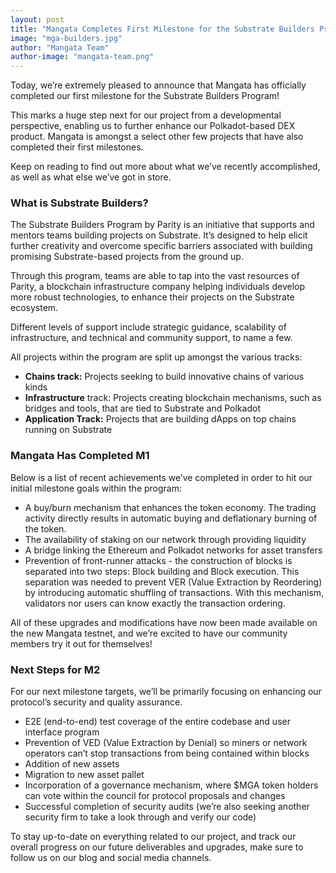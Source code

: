 ```yaml
---
layout: post
title: "Mangata Completes First Milestone for the Substrate Builders Program"
image: "mga-builders.jpg"
author: "Mangata Team"
author-image: "mangata-team.png"
---
```


Today, we’re extremely pleased to announce that Mangata has officially completed our first milestone for the Substrate Builders Program!

This marks a huge step next for our project from a developmental perspective, enabling us to further enhance our Polkadot-based DEX product. Mangata is amongst a select other few projects that have also completed their first milestones.

Keep on reading to find out more about what we’ve recently accomplished, as well as what else we’ve got in store.

### What is Substrate Builders?

The Substrate Builders Program by Parity is an initiative that supports and mentors teams building projects on Substrate. It’s designed to help elicit further creativity and overcome specific barriers associated with building promising Substrate-based projects from the ground up.

Through this program, teams are able to tap into the vast resources of Parity, a blockchain infrastructure company helping individuals develop more robust technologies, to enhance their projects on the Substrate ecosystem.

Different levels of support include strategic guidance, scalability of infrastructure, and technical and community support, to name a few.

All projects within the program are split up amongst the various tracks:

- **Chains track:** Projects seeking to build innovative chains of various kinds
- **Infrastructure** track: Projects creating blockchain mechanisms, such as bridges and tools, that are tied to Substrate and Polkadot
- **Application Track:** Projects that are building dApps on top chains running on Substrate

### Mangata Has Completed M1

Below is a list of recent achievements we’ve completed in order to hit our initial milestone goals within the program:

- A buy/burn mechanism that enhances the token economy. The trading activity directly results in automatic buying and deflationary burning of the token.
- The availability of staking on our network through providing liquidity
- A bridge linking the Ethereum and Polkadot networks for asset transfers
- Prevention of front-runner attacks - the construction of blocks is separated into two steps: Block building and Block execution. This separation was needed to prevent VER (Value Extraction by Reordering) by introducing automatic shuffling of transactions. With this mechanism, validators nor users can know exactly the transaction ordering.

All of these upgrades and modifications have now been made available on the new Mangata testnet, and we’re excited to have our community members try it out for themselves!

### Next Steps for M2

For our next milestone targets, we’ll be primarily focusing on enhancing our protocol’s security and quality assurance.

- E2E (end-to-end) test coverage of the entire codebase and user interface program
- Prevention of VED (Value Extraction by Denial) so miners or network operators can’t stop transactions from being contained within blocks
- Addition of new assets
- Migration to new asset pallet
- Incorporation of a governance mechanism, where $MGA token holders can vote within the council for protocol proposals and changes
- Successful completion of security audits (we’re also seeking another security firm to take a look through and verify our code)

To stay up-to-date on everything related to our project, and track our overall progress on our future deliverables and upgrades, make sure to follow us on our blog and social media channels.
